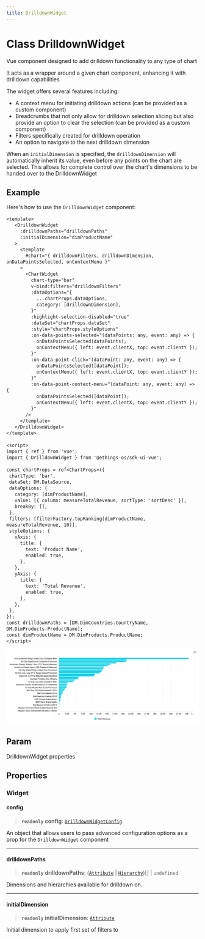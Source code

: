 ```yaml
---
title: DrilldownWidget
---
```


# Class DrilldownWidget

Vue component designed to add drilldown functionality to any type of chart

It acts as a wrapper around a given chart component, enhancing it with drilldown capabilities

The widget offers several features including:
- A context menu for initiating drilldown actions (can be provided as a custom component)
- Breadcrumbs that not only allow for drilldown selection slicing but also
provide an option to clear the selection (can be provided as a custom component)
- Filters specifically created for drilldown operation
- An option to navigate to the next drilldown dimension

When an `initialDimension` is specified, the `drilldownDimension` will automatically inherit its value,
even before any points on the chart are selected.
This allows for complete control over the chart's dimensions to be handed over to the DrilldownWidget

## Example

Here's how to use the `DrilldownWidget` component:
```vue
<template>
   <DrilldownWidget
     :drilldownPaths="drilldownPaths"
     :initialDimension="dimProductName"
   >
     <template
       #chart="{ drilldownFilters, drilldownDimension, onDataPointsSelected, onContextMenu }"
     >
       <ChartWidget
         chart-type="bar"
         v-bind:filters="drilldownFilters"
         :dataOptions="{
           ...chartProps.dataOptions,
           category: [drilldownDimension],
         }"
         :highlight-selection-disabled="true"
         :dataSet="chartProps.dataSet"
         :style="chartProps.styleOptions"
         :on-data-points-selected="(dataPoints: any, event: any) => {
           onDataPointsSelected(dataPoints);
           onContextMenu({ left: event.clientX, top: event.clientY });
         }"
         :on-data-point-click="(dataPoint: any, event: any) => {
           onDataPointsSelected([dataPoint]);
           onContextMenu({ left: event.clientX, top: event.clientY });
         }"
         :on-data-point-context-menu="(dataPoint: any, event: any) => {
           onDataPointsSelected([dataPoint]);
           onContextMenu({ left: event.clientX, top: event.clientY });
         }"
       />
     </template>
   </DrilldownWidget>
</template>

<script>
import { ref } from 'vue';
import { DrilldownWidget } from '@ethings-os/sdk-ui-vue';

const chartProps = ref<ChartProps>({
 chartType: 'bar',
 dataSet: DM.DataSource,
 dataOptions: {
   category: [dimProductName],
   value: [{ column: measureTotalRevenue, sortType: 'sortDesc' }],
   breakBy: [],
 },
 filters: [filterFactory.topRanking(dimProductName, measureTotalRevenue, 10)],
 styleOptions: {
   xAxis: {
     title: {
       text: 'Product Name',
       enabled: true,
     },
   },
   yAxis: {
     title: {
       text: 'Total Revenue',
       enabled: true,
     },
   },
 },
});
const drilldownPaths = [DM.DimCountries.CountryName, DM.DimProducts.ProductName];
const dimProductName = DM.DimProducts.ProductName;
</script>
```
<img src="../../../img/vue-drilldown-widget-example.png" width="800px" />

## Param

DrilldownWidget properties

## Properties

### Widget

#### config

> **`readonly`** **config**: [`DrilldownWidgetConfig`](../type-aliases/type-alias.DrilldownWidgetConfig.md)

An object that allows users to pass advanced configuration options as a prop for the `DrilldownWidget` component

***

#### drilldownPaths

> **`readonly`** **drilldownPaths**: ([`Attribute`](../../sdk-data/interfaces/interface.Attribute.md) \| [`Hierarchy`](../../sdk-ui/interfaces/interface.Hierarchy.md))[] \| `undefined`

Dimensions and hierarchies available for drilldown on.

***

#### initialDimension

> **`readonly`** **initialDimension**: [`Attribute`](../../sdk-data/interfaces/interface.Attribute.md)

Initial dimension to apply first set of filters to
